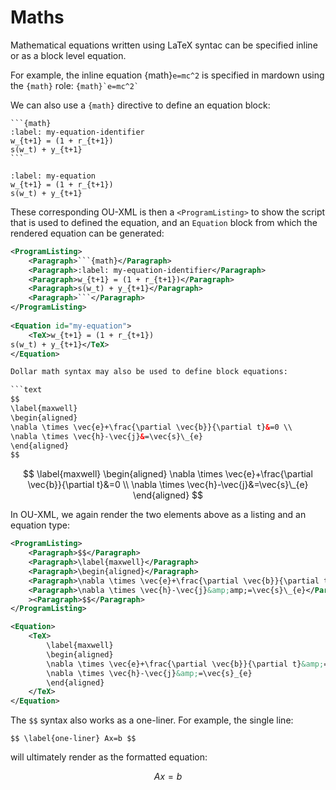 # Maths

Mathematical equations written using LaTeX syntac can be specified inline or as a block level equation.

For example, the inline equation {math}`e=mc^2` is specified in mardown using the `{math}` role: `` {math}`e=mc^2` ``

We can also use a `{math}` directive to define an equation block:

````text
```{math}
:label: my-equation-identifier
w_{t+1} = (1 + r_{t+1})
s(w_t) + y_{t+1}
```
````

```{math}
:label: my-equation
w_{t+1} = (1 + r_{t+1})
s(w_t) + y_{t+1}
```


These corresponding OU-XML is then a `<ProgramListing>` to show the script that is used to defined the equation, and an `Equation` block from which the rendered equation can be generated:

```xml
<ProgramListing>
    <Paragraph>```{math}</Paragraph>
    <Paragraph>:label: my-equation-identifier</Paragraph>
    <Paragraph>w_{t+1} = (1 + r_{t+1})</Paragraph>
    <Paragraph>s(w_t) + y_{t+1}</Paragraph>
    <Paragraph>```</Paragraph>
</ProgramListing>
        
<Equation id="my-equation">
    <TeX>w_{t+1} = (1 + r_{t+1})
s(w_t) + y_{t+1}</TeX>
</Equation>

Dollar math syntax may also be used to define block equations:

```text
$$
\label{maxwell}
\begin{aligned}
\nabla \times \vec{e}+\frac{\partial \vec{b}}{\partial t}&=0 \\
\nabla \times \vec{h}-\vec{j}&=\vec{s}\_{e}
\end{aligned}
$$
```

$$
\label{maxwell}
\begin{aligned}
\nabla \times \vec{e}+\frac{\partial \vec{b}}{\partial t}&=0 \\
\nabla \times \vec{h}-\vec{j}&=\vec{s}\_{e}
\end{aligned}
$$

In OU-XML, we again render the two elements above as a listing and an equation type:

```xml
<ProgramListing>
    <Paragraph>$$</Paragraph>
    <Paragraph>\label{maxwell}</Paragraph>
    <Paragraph>\begin{aligned}</Paragraph>
    <Paragraph>\nabla \times \vec{e}+\frac{\partial \vec{b}}{\partial t}&amp;amp;=0 \\</Paragraph>
    <Paragraph>\nabla \times \vec{h}-\vec{j}&amp;amp;=\vec{s}\_{e}</Paragraph><Paragraph>\end{aligned}</Paragraph
    ><Paragraph>$$</Paragraph>
</ProgramListing>

<Equation>
    <TeX>
        \label{maxwell}
        \begin{aligned}
        \nabla \times \vec{e}+\frac{\partial \vec{b}}{\partial t}&amp;=0 \
        \nabla \times \vec{h}-\vec{j}&amp;=\vec{s}_{e}
        \end{aligned}
    </TeX>
</Equation>
```

The `$$` syntax also works as a one-liner. For example, the single line:

`$$ \label{one-liner} Ax=b $$`

will ultimately render as the formatted equation:

$$ \label{one-liner} Ax=b $$
